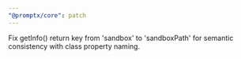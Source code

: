 ```yaml
---
"@promptx/core": patch
---
```


Fix getInfo() return key from 'sandbox' to 'sandboxPath' for semantic consistency with class property naming.

